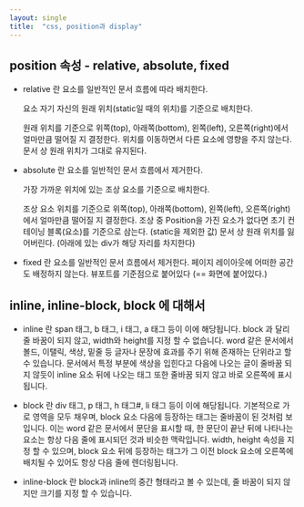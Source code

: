 ```yaml
---
layout: single
title:  "css, position과 display"
---
```


## position 속성 - relative, absolute, fixed

- relative 란
  요소를 일반적인 문서 흐름에 따라 배치한다.

  요소 자기 자신의 원래 위치(static일 때의 위치)를 기준으로 배치한다.

  원래 위치를 기준으로 위쪽(top), 아래쪽(bottom), 왼쪽(left), 오른쪽(right)에서 얼마만큼 떨어질 지 결정한다.
  위치를 이동하면서 다른 요소에 영향을 주지 않는다.
  문서 상 원래 위치가 그대로 유지된다.

- absolute 란
  요소를 일반적인 문서 흐름에서 제거한다.

  가장 가까운 위치에 있는 조상 요소를 기준으로 배치한다.

  조상 요소 위치를 기준으로 위쪽(top), 아래쪽(bottom), 왼쪽(left), 오른쪽(right)에서 얼마만큼 떨어질 지 결정한다.
  조상 중 Position을 가진 요소가 없다면 초기 컨테이닝 블록(<body>요소)를 기준으로 삼는다. (static을 제외한 값)
  문서 상 원래 위치를 잃어버린다. (아래에 있는 div가 해당 자리를 차지한다)
  
- fixed 란
  요소를 일반적인 문서 흐름에서 제거한다.
  페이지 레이아웃에 어떠한 공간도 배정하지 않는다.
  뷰포트를 기준점으로 붙어있다 (== 화면에 붙어있다.)

  
## inline, inline-block, block 에 대해서
  
- inline 란
  span 태그, b 태그, i 태그, a 태그 등이 이에 해당됩니다.
  block 과 달리 줄 바꿈이 되지 않고, width와 height를 지정 할 수 없습니다.
  word 같은 문서에서 볼드, 이탤릭, 색상, 밑줄 등 글자나 문장에 효과를 주기 위해 존재하는 단위라고 할 수 있습니다. 
  문서에서 특정 부분에 색상을 입힌다고 다음에 나오는 글이 줄바꿈 되지 않듯이 inline 요소 뒤에 나오는 태그 또한 줄바꿈 되지 않고 바로 오른쪽에 표시됩니다.
  
- block 란
  div 태그, p 태그, h 태그#, li 태그 등이 이에 해당됩니다.
  기본적으로 가로 영역을 모두 채우며, block 요소 다음에 등장하는 태그는 줄바꿈이 된 것처럼 보입니다. 
  이는 word 같은 문서에서 문단을 표시할 때, 한 문단이 끝난 뒤에 나타나는 요소는 항상 다음 줄에 표시되던 것과 비슷한 맥락입니다.
  width, height 속성을 지정 할 수 있으며, block 요소 뒤에 등장하는 태그가 그 이전 block 요소에 오른쪽에 배치될 수 있어도 항상 다음 줄에 렌더링됩니다.
  
- inline-block 란
  block과 inline의 중간 형태라고 볼 수 있는데, 줄 바꿈이 되지 않지만 크기를 지정 할 수 있습니다.

